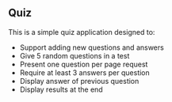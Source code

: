 ## Quiz

This is a simple quiz application designed to:

* Support adding new questions and answers
* Give 5 random questions in a test
* Present one question per page request
* Require at least 3 answers per question
* Display answer of previous question
* Display results at the end